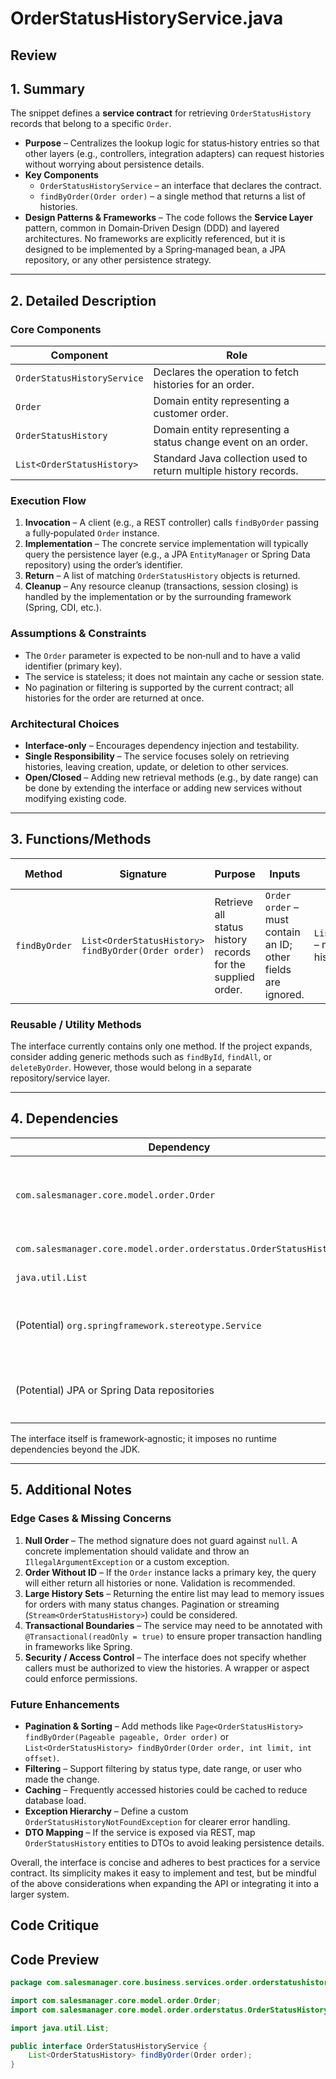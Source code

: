 # OrderStatusHistoryService.java

## Review

## 1. Summary  
The snippet defines a **service contract** for retrieving `OrderStatusHistory` records that belong to a specific `Order`.  
* **Purpose** – Centralizes the lookup logic for status‑history entries so that other layers (e.g., controllers, integration adapters) can request histories without worrying about persistence details.  
* **Key Components**  
  * `OrderStatusHistoryService` – an interface that declares the contract.  
  * `findByOrder(Order order)` – a single method that returns a list of histories.  
* **Design Patterns & Frameworks** – The code follows the **Service Layer** pattern, common in Domain‑Driven Design (DDD) and layered architectures. No frameworks are explicitly referenced, but it is designed to be implemented by a Spring‐managed bean, a JPA repository, or any other persistence strategy.

---

## 2. Detailed Description  
### Core Components  
| Component | Role |
|-----------|------|
| `OrderStatusHistoryService` | Declares the operation to fetch histories for an order. |
| `Order` | Domain entity representing a customer order. |
| `OrderStatusHistory` | Domain entity representing a status change event on an order. |
| `List<OrderStatusHistory>` | Standard Java collection used to return multiple history records. |

### Execution Flow  
1. **Invocation** – A client (e.g., a REST controller) calls `findByOrder` passing a fully‑populated `Order` instance.  
2. **Implementation** – The concrete service implementation will typically query the persistence layer (e.g., a JPA `EntityManager` or Spring Data repository) using the order’s identifier.  
3. **Return** – A list of matching `OrderStatusHistory` objects is returned.  
4. **Cleanup** – Any resource cleanup (transactions, session closing) is handled by the implementation or by the surrounding framework (Spring, CDI, etc.).

### Assumptions & Constraints  
* The `Order` parameter is expected to be non‑null and to have a valid identifier (primary key).  
* The service is stateless; it does not maintain any cache or session state.  
* No pagination or filtering is supported by the current contract; all histories for the order are returned at once.

### Architectural Choices  
* **Interface‑only** – Encourages dependency injection and testability.  
* **Single Responsibility** – The service focuses solely on retrieving histories, leaving creation, update, or deletion to other services.  
* **Open/Closed** – Adding new retrieval methods (e.g., by date range) can be done by extending the interface or adding new services without modifying existing code.

---

## 3. Functions/Methods  

| Method | Signature | Purpose | Inputs | Outputs | Side Effects |
|--------|-----------|---------|--------|---------|--------------|
| `findByOrder` | `List<OrderStatusHistory> findByOrder(Order order)` | Retrieve all status history records for the supplied order. | `Order order` – must contain an ID; other fields are ignored. | `List<OrderStatusHistory>` – may be empty if no history exists. | No persistent changes; only reads from storage. |

### Reusable / Utility Methods  
The interface currently contains only one method. If the project expands, consider adding generic methods such as `findById`, `findAll`, or `deleteByOrder`. However, those would belong in a separate repository/service layer.

---

## 4. Dependencies  

| Dependency | Type | Comments |
|------------|------|----------|
| `com.salesmanager.core.model.order.Order` | Domain model | Likely a JPA entity; no external libraries beyond JPA/Hibernate. |
| `com.salesmanager.core.model.order.orderstatus.OrderStatusHistory` | Domain model | Same as above. |
| `java.util.List` | JDK | Standard collection. |
| (Potential) `org.springframework.stereotype.Service` | Spring (if implemented) | Not present in the interface but common for concrete classes. |
| (Potential) JPA or Spring Data repositories | Third‑party | Implementation may rely on `EntityManager` or `CrudRepository`. |

The interface itself is framework‑agnostic; it imposes no runtime dependencies beyond the JDK.

---

## 5. Additional Notes  

### Edge Cases & Missing Concerns  
1. **Null Order** – The method signature does not guard against `null`. A concrete implementation should validate and throw an `IllegalArgumentException` or a custom exception.  
2. **Order Without ID** – If the `Order` instance lacks a primary key, the query will either return all histories or none. Validation is recommended.  
3. **Large History Sets** – Returning the entire list may lead to memory issues for orders with many status changes. Pagination or streaming (`Stream<OrderStatusHistory>`) could be considered.  
4. **Transactional Boundaries** – The service may need to be annotated with `@Transactional(readOnly = true)` to ensure proper transaction handling in frameworks like Spring.  
5. **Security / Access Control** – The interface does not specify whether callers must be authorized to view the histories. A wrapper or aspect could enforce permissions.  

### Future Enhancements  
* **Pagination & Sorting** – Add methods like `Page<OrderStatusHistory> findByOrder(Pageable pageable, Order order)` or `List<OrderStatusHistory> findByOrder(Order order, int limit, int offset)`.  
* **Filtering** – Support filtering by status type, date range, or user who made the change.  
* **Caching** – Frequently accessed histories could be cached to reduce database load.  
* **Exception Hierarchy** – Define a custom `OrderStatusHistoryNotFoundException` for clearer error handling.  
* **DTO Mapping** – If the service is exposed via REST, map `OrderStatusHistory` entities to DTOs to avoid leaking persistence details.  

Overall, the interface is concise and adheres to best practices for a service contract. Its simplicity makes it easy to implement and test, but be mindful of the above considerations when expanding the API or integrating it into a larger system.

## Code Critique



## Code Preview

```java
package com.salesmanager.core.business.services.order.orderstatushistory;

import com.salesmanager.core.model.order.Order;
import com.salesmanager.core.model.order.orderstatus.OrderStatusHistory;

import java.util.List;

public interface OrderStatusHistoryService {
    List<OrderStatusHistory> findByOrder(Order order);
}



```
